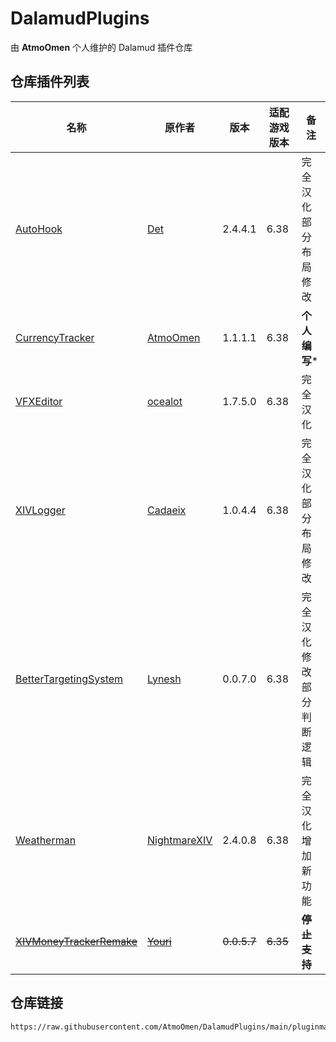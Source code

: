 # DalamudPlugins
由 **AtmoOmen** 个人维护的 Dalamud 插件仓库

## 仓库插件列表
| 名称      | 原作者      | 版本 | 适配游戏版本 | 备注 |
|----------|----------|----------|----------|----------|
| [AutoHook](https://github.com/InitialDet/AutoHook)  | [Det](https://github.com/InitialDet)  | 2.4.4.1 | 6.38 | 完全汉化 部分布局修改 |
| [CurrencyTracker](https://github.com/AtmoOmen/CurrencyTracker)  | [AtmoOmen](https://github.com/AtmoOmen)  | 1.1.1.1 | 6.38 | **个人编写*** |
| [VFXEditor](https://github.com/0ceal0t/Dalamud-VFXEditor) | [ocealot](https://github.com/0ceal0t) | 1.7.5.0 | 6.38 | 完全汉化 |
| [XIVLogger](https://github.com/cadaeix/XIVLogger)  | [Cadaeix](https://github.com/cadaeix)  | 1.0.4.4 | 6.38 | 完全汉化 部分布局修改 |
| [BetterTargetingSystem](https://github.com/Lynesth/BetterTargetingSystem) | [Lynesh](https://github.com/Lynesth) | 0.0.7.0 | 6.38 | 完全汉化 修改部分判断逻辑 |
| [Weatherman](https://github.com/NightmareXIV/Weatherman) | [NightmareXIV](https://github.com/NightmareXIV) | 2.4.0.8 | 6.38 | 完全汉化 增加新功能 |
| [~~XIVMoneyTrackerRemake~~](https://github.com/yschuurmans/FFXIVMoneyTracker)  | [~~Youri~~](https://github.com/yschuurmans)  | ~~0.0.5.7~~ | ~~6.35~~ | ~~**停止支持**~~ |

## 仓库链接
```
https://raw.githubusercontent.com/AtmoOmen/DalamudPlugins/main/pluginmaster.json
```
